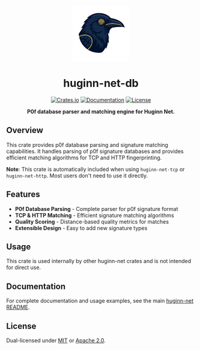 <div align="center">
  <img src="https://raw.githubusercontent.com/biandratti/huginn-net/master/huginn-net.png" alt="Huginn Net Logo" width="150"/>
  
  # huginn-net-db

  [![Crates.io](https://img.shields.io/crates/v/huginn-net-db.svg)](https://crates.io/crates/huginn-net-db)
  [![Documentation](https://docs.rs/huginn-net-db/badge.svg)](https://docs.rs/huginn-net-db)
  [![License](https://img.shields.io/badge/license-MIT%2FApache--2.0-blue.svg)](https://github.com/biandratti/huginn-net#license)

  **P0f database parser and matching engine for Huginn Net.**
</div>

## Overview

This crate provides p0f database parsing and signature matching capabilities. It handles parsing of p0f signature databases and provides efficient matching algorithms for TCP and HTTP fingerprinting.

**Note**: This crate is automatically included when using `huginn-net-tcp` or `huginn-net-http`. Most users don't need to use it directly.

## Features

- **P0f Database Parsing** - Complete parser for p0f signature format
- **TCP & HTTP Matching** - Efficient signature matching algorithms  
- **Quality Scoring** - Distance-based quality metrics for matches
- **Extensible Design** - Easy to add new signature types

## Usage

This crate is used internally by other huginn-net crates and is not intended for direct use.

## Documentation

For complete documentation and usage examples, see the main [huginn-net README](https://github.com/biandratti/huginn-net#readme).

## License

Dual-licensed under [MIT](https://github.com/biandratti/huginn-net/blob/master/LICENSE-MIT) or [Apache 2.0](https://github.com/biandratti/huginn-net/blob/master/LICENSE-APACHE).